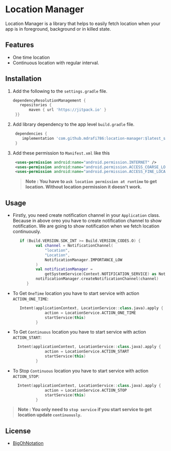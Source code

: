 # **Location Manager**

Location Manager is a library that helps to easily fetch location when your app is in foreground, background or in killed state.

## Features

* One time location
* Continuous location with regular interval.

## Installation
1. Add the following to the `settings.gradle` file.
   ```gradle
   dependencyResolutionManagement {
      repositories {
          maven { url 'https://jitpack.io' }
    }}
   ```
2. Add library dependency to the app level `build.gradle` file.
   ```gradle
    dependencies {
	   implementation 'com.github.mdrafi786:location-manager:$latest_stable_version'
	}
   ```
3. Add these permission to `Manifest.xml` like this 
   ```xml
    <uses-permission android:name="android.permission.INTERNET" />
    <uses-permission android:name="android.permission.ACCESS_COARSE_LOCATION" />
    <uses-permission android:name="android.permission.ACCESS_FINE_LOCATION" />
   ```
   > **Note : You have to `ask location permission at runtime` to get location. Without location permission it doesn't work.**

## Usage
* Firstly, you need create notification channel in your `Application`  class. Because in above oreo you have to create notification channel to show notification. We are going to show notification when we fetch location continuously.

  ```kotlin
     if (Build.VERSION.SDK_INT >= Build.VERSION_CODES.O) {
            val channel = NotificationChannel(
                "location",
                "Location",
                NotificationManager.IMPORTANCE_LOW
            )
            val notificationManager =
                getSystemService(Context.NOTIFICATION_SERVICE) as NotificationManager
            notificationManager.createNotificationChannel(channel)
        }
  ```
* To Get `OneTime` location you have to start service with action `ACTION_ONE_TIME`:

  ```kotlin
     Intent(applicationContext, LocationService::class.java).apply {
                action = LocationService.ACTION_ONE_TIME
                startService(this)
            }
  ```
* To Get `Continuous` location you have to start service with action `ACTION_START`:
  ```kotlin
    Intent(applicationContext, LocationService::class.java).apply {
                action = LocationService.ACTION_START
                startService(this)
            }
  ```
  
* To Stop `Continuous` location you have to start service with action `ACTION_STOP`:
  ```kotlin
    Intent(applicationContext, LocationService::class.java).apply {
                action = LocationService.ACTION_STOP
                startService(this)
            }
  ```
  
 > **Note : You only need to `stop service` if you start service to get location update `continuously`.**

## License
* [BigOhNotation](https://www.bigohtech.com/)
